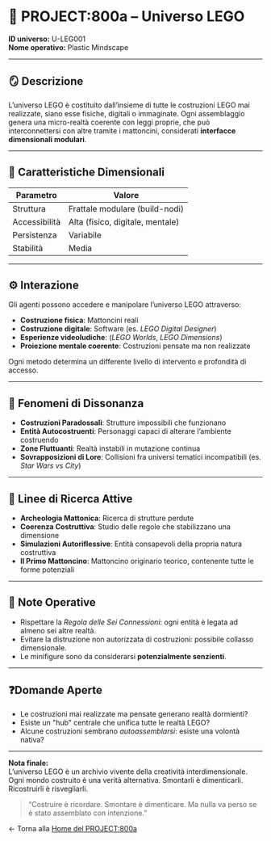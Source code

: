 # 🌌 PROJECT:800a – Universo LEGO  
**ID universo:** U-LEG001  
**Nome operativo:** Plastic Mindscape  

---

## 🪞 Descrizione  
L’universo LEGO è costituito dall’insieme di tutte le costruzioni LEGO mai realizzate, siano esse fisiche, digitali o immaginate. Ogni assemblaggio genera una micro-realtà coerente con leggi proprie, che può interconnettersi con altre tramite i mattoncini, considerati **interfacce dimensionali modulari**.

---

## 🧭 Caratteristiche Dimensionali

| Parametro       | Valore                       |
|----------------|------------------------------|
| Struttura       | Frattale modulare (build-nodi) |
| Accessibilità   | Alta (fisico, digitale, mentale) |
| Persistenza     | Variabile                    |
| Stabilità       | Media                        |

---

## ⚙️ Interazione

Gli agenti possono accedere e manipolare l’universo LEGO attraverso:
- **Costruzione fisica**: Mattoncini reali
- **Costruzione digitale**: Software (es. *LEGO Digital Designer*)
- **Esperienze videoludiche**: (*LEGO Worlds*, *LEGO Dimensions*)
- **Proiezione mentale coerente**: Costruzioni pensate ma non realizzate

Ogni metodo determina un differente livello di intervento e profondità di accesso.

---

## 🧪 Fenomeni di Dissonanza

- **Costruzioni Paradossali**: Strutture impossibili che funzionano
- **Entità Autocostruenti**: Personaggi capaci di alterare l’ambiente costruendo
- **Zone Fluttuanti**: Realtà instabili in mutazione continua
- **Sovrapposizioni di Lore**: Collisioni fra universi tematici incompatibili (es. *Star Wars vs City*)

---

## 🔎 Linee di Ricerca Attive

- **Archeologia Mattonica**: Ricerca di strutture perdute
- **Coerenza Costruttiva**: Studio delle regole che stabilizzano una dimensione
- **Simulazioni Autoriflessive**: Entità consapevoli della propria natura costruttiva
- **Il Primo Mattoncino**: Mattoncino originario teorico, contenente tutte le forme potenziali

---

## 📎 Note Operative

- Rispettare la *Regola delle Sei Connessioni*: ogni entità è legata ad almeno sei altre realtà.
- Evitare la distruzione non autorizzata di costruzioni: possibile collasso dimensionale.
- Le minifigure sono da considerarsi **potenzialmente senzienti**.

---

## ❓Domande Aperte

- Le costruzioni mai realizzate ma pensate generano realtà dormienti?
- Esiste un "hub" centrale che unifica tutte le realtà LEGO?
- Alcune costruzioni sembrano *autoassemblarsi*: esiste una volontà nativa?

---

**Nota finale:**  
L’universo LEGO è un archivio vivente della creatività interdimensionale. Ogni mondo costruito è una verità alternativa. Smontarli è dimenticarli. Ricostruirli è risvegliarli.

> “Costruire è ricordare. Smontare è dimenticare. Ma nulla va perso se è stato assemblato con intenzione.”

← Torna alla [Home del PROJECT:800a](../README.md)
